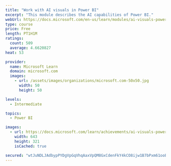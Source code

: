 ```yaml
---
title: "Work with AI visuals in Power BI"
excerpt: "This module describes the AI capabilities of Power BI."
webUrl: https://docs.microsoft.com/en-us/learn/modules/ai-visuals-power-bi/
type: course
price: Free
length: PT1H1M
ratings:
  count: 509
  average: 4.6620827
heat: 53

provider:
  name: Microsoft Learn
  domain: microsoft.com
  images:
    - url: /assets/images/organizations/microsoft.com-50x50.jpg
      width: 50
      height: 50

levels:
  - Intermediate

topics:
  - Power BI

images:
  - url: https://docs.microsoft.com/learn/achievements/ai-visuals-power-bi-social.png
    width: 643
    height: 321
    isCached: true

secured: "wtJuNDLJAdbypPYDgVpGqVhqAaxVpQM8GxCdenFkY4kCO8ijw1B7bPxm61ooEawXHFVt49hgg+6s2elI+rUzYk4tAGi/WcWOha6SsnpmJZuNRtewZf9CDCP2jpcsggGgavxivOKgxoly/fKwrm4hshNOpkEYmaVQxGD0NsLsVAwlaTI1URr9FblMFRAPdYLKrDRn9tzBFHRkhmcC0mcLd3YQdhCUHzAlQTYJl7dwQAJfe1bpGEX6PPKiMmnQDwJGtMINZTXARghXckSkP9ukGYrzq/4j1P10IEEdr84y9UhTutIUZlWhaqVb8DSWjO7VUesCXXZaAKKYnvLw4s4n1nLlImU+5IjW6ckHNNGBtabIIa/3buPd27OzScKQesiTBBFo1u1D+GGzug4MNqo3eLYoy/70vb/76GCnla4sbO4=;tY0IigQVbHRzp7Pp43HwYA=="
---
```


